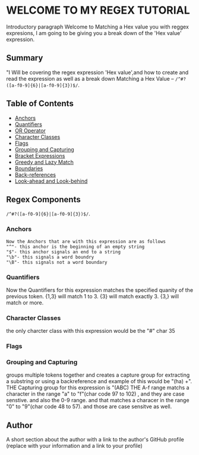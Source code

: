 # WELCOME TO MY REGEX TUTORIAL

Introductory paragraph
Welcome to Matching a Hex value you with reggex expresions, I am going to be giving you a break down of the 'Hex value' expression.

## Summary

"I Will be covering the regex expression 'Hex value',and how to create and read the expression as well as a break down Matching a Hex Value &ndash; `/^#?([a-f0-9]{6}|[a-f0-9]{3})$/`.

## Table of Contents

- [Anchors](#anchors)
- [Quantifiers](#quantifiers)
- [OR Operator](#or-operator)
- [Character Classes](#character-classes)
- [Flags](#flags)
- [Grouping and Capturing](#grouping-and-capturing)
- [Bracket Expressions](#bracket-expressions)
- [Greedy and Lazy Match](#greedy-and-lazy-match)
- [Boundaries](#boundaries)
- [Back-references](#back-references)
- [Look-ahead and Look-behind](#look-ahead-and-look-behind)

## Regex Components
`/^#?([a-f0-9]{6}|[a-f0-9]{3})$/`.

### Anchors
    Now the Anchors that are with this expression are as follows
    "^"- this anchor is the beginning of an empty string
    "$"- this anchor signals an end to a string
    "\b"- this signals a word boundry
    "\B"- this signals not a word boundary


### Quantifiers
 Now the Quantifiers for this expression matches the specified quanity of the previous token. {1,3} will match 1 to 3. {3} will match exactly 3. {3,} will match or more.




### Character Classes
 the only charcter class with this expression would be the "#" char 35
### Flags

### Grouping and Capturing
groups multiple tokens together and creates a capture group
for extracting a substring or using a backreference and example of 
this would be "(ha) +".
THE Capturing group for this expression is "(ABC)
THE A-f range matchs a  character in the range "a" to "f"(char code 97 to 102) , and they are case senstive.
and also the 0-9 range. and that matches a characer in the range "0" to "9"(char code 48 to 57). and those are case sensitve as well.




## Author

A short section about the author with a link to the author's GitHub profile (replace with your information and a link to your profile)
